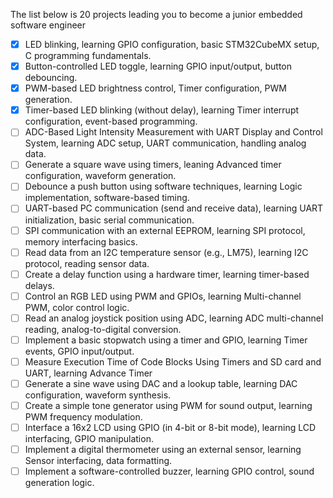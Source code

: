 The list below is 20 projects leading you to become a junior embedded software engineer

- [x] LED blinking, learning GPIO configuration, basic STM32CubeMX setup, C programming fundamentals.
- [x] Button-controlled LED toggle, learning GPIO input/output, button debouncing.
- [x] PWM-based LED brightness control, Timer configuration, PWM generation.
- [x] Timer-based LED blinking (without delay), learning Timer interrupt configuration, event-based programming.
- [ ] ADC-Based Light Intensity Measurement with UART Display and Control System, learning ADC setup, UART communication, handling analog data.
- [ ] Generate a square wave using timers, leaning Advanced timer configuration, waveform generation.
- [ ] Debounce a push button using software techniques, learning Logic implementation, software-based timing.
- [ ] UART-based PC communication (send and receive data), learning UART initialization, basic serial communication.
- [ ] SPI communication with an external EEPROM, learning SPI protocol, memory interfacing basics.
- [ ] Read data from an I2C temperature sensor (e.g., LM75), learning I2C protocol, reading sensor data.
- [ ] Create a delay function using a hardware timer, learning timer-based delays.
- [ ] Control an RGB LED using PWM and GPIOs, learning Multi-channel PWM, color control logic.
- [ ] Read an analog joystick position using ADC, learning ADC multi-channel reading, analog-to-digital conversion.
- [ ] Implement a basic stopwatch using a timer and GPIO, learning Timer events, GPIO input/output.
- [ ] Measure Execution Time of Code Blocks Using Timers and SD card and UART, learning Advance Timer
- [ ] Generate a sine wave using DAC and a lookup table, learning DAC configuration, waveform synthesis.
- [ ] Create a simple tone generator using PWM for sound output, learning PWM frequency modulation.
- [ ] Interface a 16x2 LCD using GPIO (in 4-bit or 8-bit mode), learning LCD interfacing, GPIO manipulation.
- [ ] Implement a digital thermometer using an external sensor, learning Sensor interfacing, data formatting.
- [ ] Implement a software-controlled buzzer, learning GPIO control, sound generation logic.
